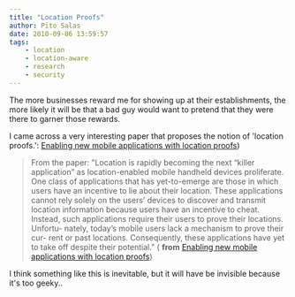 ```yaml
---
title: "Location Proofs"
author: Pito Salas
date: 2010-09-06 13:59:57
tags:
    - location
    - location-aware
    - research
    - security
---
```



The more businesses reward me for showing up at their establishments, the more
likely it will be that a bad guy would want to pretend that they were there to
garner those rewards.

I came across a very interesting paper that proposes the notion of 'location
proofs.': [Enabling new mobile applications with location
proofs](<http://citeseerx.ist.psu.edu/viewdoc/download?doi=10.1.1.143.9580&rep=rep1&type=pdf>))

> From the paper: "Location is rapidly becoming the next “killer application”
> as location-enabled mobile handheld devices proliferate. One class of
> applications that has yet-to-emerge are those in which users have an
> incentive to lie about their location. These applications cannot rely solely
> on the users’ devices to discover and transmit location information because
> users have an incentive to cheat. Instead, such applications require their
> users to prove their locations. Unfortu- nately, today’s mobile users lack a
> mechanism to prove their cur- rent or past locations. Consequently, these
> applications have yet to take off despite their potential." ( **from**
> [Enabling new mobile applications with location
> proofs](<http://citeseerx.ist.psu.edu/viewdoc/download?doi=10.1.1.143.9580&rep=rep1&type=pdf>))

I think something like this is inevitable, but it will have be invisible
because it's too geeky..


